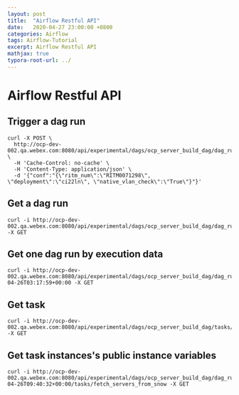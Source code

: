 ```yaml
---
layout: post
title:  "Airflow Restful API"
date:   2020-04-27 23:00:00 +0800
categories: Airflow
tags: Airflow-Tutorial
excerpt: Airflow Restful API
mathjax: true
typora-root-url: ../
---
```


# Airflow Restful API

## Trigger a dag run

```shell
curl -X POST \
  http://ocp-dev-002.qa.webex.com:8080/api/experimental/dags/ocp_server_build_dag/dag_runs \
  -H 'Cache-Control: no-cache' \
  -H 'Content-Type: application/json' \
  -d '{"conf":"{\"ritm_num\":\"RITM0071298\", \"deployment\":\"ci22ln\", \"native_vlan_check\":\"True\"}"}'
```

## Get a dag run

```shell
curl -i http://ocp-dev-002.qa.webex.com:8080/api/experimental/dags/ocp_server_build_dag/dag_runs -X GET
```

## Get one dag run by execution data

```shell
curl -i http://ocp-dev-002.qa.webex.com:8080/api/experimental/dags/ocp_server_build_dag/dag_runs/2020-04-26T03:17:59+00:00 -X GET
```

## Get task

```shell
curl -i http://ocp-dev-002.qa.webex.com:8080/api/experimental/dags/ocp_server_build_dag/tasks/fetch_servers_from_snow -X GET
```

## Get task instances's public instance variables

```shell
curl -i http://ocp-dev-002.qa.webex.com:8080/api/experimental/dags/ocp_server_build_dag/dag_runs/2020-04-26T09:40:32+00:00/tasks/fetch_servers_from_snow -X GET
```

